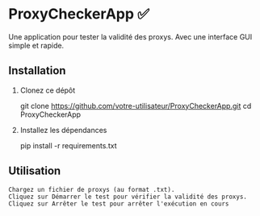 # ProxyCheckerApp ✅

Une application pour tester la validité des proxys. Avec une interface GUI simple et rapide.

## Installation

1. Clonez ce dépôt

   git clone https://github.com/votre-utilisateur/ProxyCheckerApp.git
   cd ProxyCheckerApp

2. Installez les dépendances

    pip install -r requirements.txt

## Utilisation 

    Chargez un fichier de proxys (au format .txt).
    Cliquez sur Démarrer le test pour vérifier la validité des proxys.
    Cliquez sur Arrêter le test pour arrêter l'exécution en cours
